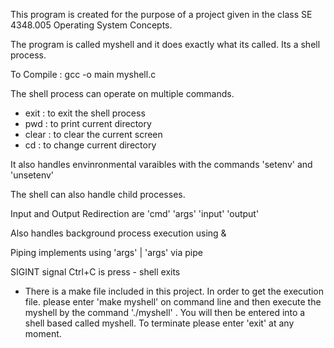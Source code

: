 This program is created for the purpose of a project given in the class SE 4348.005 Operating System Concepts.

The program is called myshell and it does exactly what its called. Its a shell process. 

To Compile : gcc -o main myshell.c

The shell process can operate on multiple commands.

-   exit : to exit the shell process
-   pwd : to print current directory
-   clear : to clear the current screen
-   cd : to change current directory 

It also handles envinronmental varaibles with the commands 'setenv' and 'unsetenv'

The shell can also handle child processes.

Input and Output Redirection are 'cmd' 'args' 'input' 'output'

Also handles background process execution using &

Piping implements using 'args' | 'args' via pipe

SIGINT signal Ctrl+C is press - shell exits 


- There is a make file included in this project. In order to get the execution file. please enter 'make myshell' on command line and then execute the myshell by the command './myshell' . You will then be entered into a shell based called myshell. To terminate please enter 'exit' at any moment.


